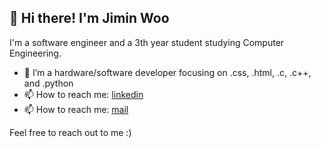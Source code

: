 ## 👋 Hi there! I'm Jimin Woo

I'm a software engineer and a 3th year student studying Computer Engineering.
- 🌱 I’m a hardware/software developer focusing on .css, .html, .c, .c++, and .python
- 📫 How to reach me: [linkedin](https://www.linkedin.com/in/rainjiminwoo/)
- 📫 How to reach me: [mail](rain.woo@mail.utoronto.ca)
<!--- ⚡ Fun fact: I love drawing, feel free to check out my artwork! -->

Feel free to reach out to me :)

<!--
**RainWoo1/rainwoo1** is a ✨ _special_ ✨ repository because its `README.md` (this file) appears on your GitHub profile.

Here are some ideas to get you started:
 
- 🔭 I’m currently working on ...
- 👯 I’m looking to collaborate on ...
- 🤔 I’m looking for help with ...
- 💬 Ask me about ...

- 😄 Pronouns: ...

-->
